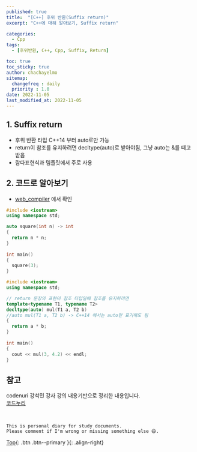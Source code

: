 ```yaml
---
published: true
title:  "[C++] 후위 반환(Suffix return)"
excerpt: "C++에 대해 알아보기, Suffix return"

categories:
  - Cpp
tags:
  - [후위반환, C++, Cpp, Suffix, Return]

toc: true
toc_sticky: true
author: chachayelmo
sitemap:
  changefreq : daily
  priority : 1.0
date: 2022-11-05
last_modified_at: 2022-11-05
---
```


## 1. Suffix return
- 후위 반환 타입 C++14 부터 auto로만 가능
- return이 참조를 유지하려면 decltype(auto)로 받아야됨, 그냥 auto는 &를 떼고 받음
- 람다표현식과 템플릿에서 주로 사용

## 2. 코드로 알아보기
- [web_compiler](https://godbolt.org/) 에서 확인

```cpp
#include <iostream> 
using namespace std; 

auto square(int n) -> int 
{ 
  return n * n; 
} 
  
int main() 
{ 
  square(3); 
}
```

```cpp
#include <iostream> 
using namespace std; 

// return 문장의 표현이 참조 타입일때 참조를 유지하려면
template<typename T1, typename T2> 
decltype(auto) mul(T1 a, T2 b)
//auto mul(T1 a, T2 b) -> C++14 에서는 auto만 표기해도 됨
{ 
  return a * b; 
} 
  
int main() 
{ 
  cout << mul(3, 4.2) << endl; 
}
```

## 참고
codenuri 강석민 강사 강의 내용기반으로 정리한 내용입니다.  
[코드누리](https://github.com/codenuri)

<br>

    This is personal diary for study documents.
    Please comment if I'm wrong or missing something else 😄. 

[Top](#){: .btn .btn--primary }{: .align-right}